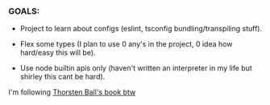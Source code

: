 ### GOALS:
- Project to learn about configs (eslint, tsconfig bundling/transpiling stuff).

- Flex some types (I plan to use 0 any's in the project, 0 idea how hard/easy this will be).

- Use node builtin apis only (haven't written an interpreter in my life but shirley this cant be hard).

I'm following [Thorsten Ball's book btw](https://interpreterbook.com)
